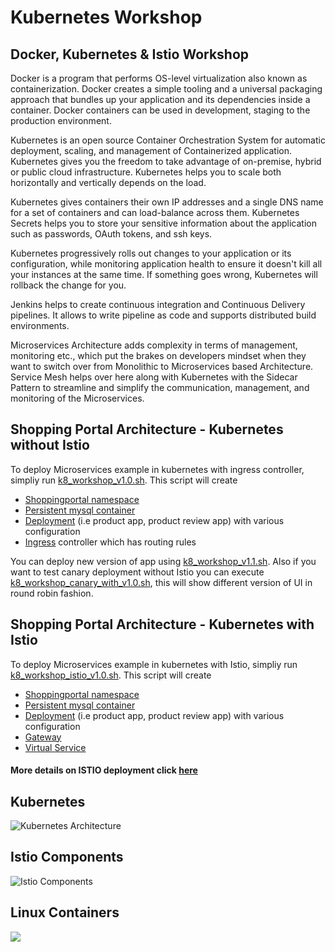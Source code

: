 # Kubernetes Workshop

## Docker, Kubernetes & Istio Workshop
  
Docker is a program that performs OS-level virtualization also known as containerization. Docker creates a simple tooling and a universal packaging approach that bundles up your application and its dependencies inside a container. Docker containers can be used in development, staging to the production environment.

Kubernetes is an open source Container Orchestration System for automatic deployment, scaling, and management of Containerized application. Kubernetes gives you the freedom to take advantage of on-premise, hybrid or public cloud infrastructure. Kubernetes helps you to scale both horizontally and vertically depends on the load.

Kubernetes gives containers their own IP addresses and a single DNS name for a set of containers and can load-balance across them. Kubernetes Secrets helps you to store your sensitive information about the application such as passwords, OAuth tokens, and ssh keys.

Kubernetes progressively rolls out changes to your application or its configuration, while monitoring application health to ensure it doesn't kill all your instances at the same time. If something goes wrong, Kubernetes will rollback the change for you. 

Jenkins helps to create continuous integration and Continuous Delivery pipelines. It allows to write pipeline as code and supports distributed build environments.

Microservices Architecture adds complexity in terms of management, monitoring etc., which put the brakes on developers mindset when they want to switch over from Monolithic to Microservices based Architecture. Service Mesh helps over here along with Kubernetes with the Sidecar Pattern to streamline and simplify the communication, management, and monitoring of the Microservices.

## Shopping Portal Architecture - Kubernetes without Istio

To deploy Microservices example in kubernetes with ingress controller, simpliy run [k8_workshop_v1.0.sh](https://raw.githubusercontent.com/meta-magic/kubernetes_workshop/master/k8_workshop_v1.0.sh). This script will create
 - [Shoppingportal namespace](https://github.com/meta-magic/kubernetes_workshop/tree/master/yaml/infra)
 - [Persistent mysql container](https://github.com/meta-magic/kubernetes_workshop/tree/master/yaml/mysqlfiles)
 - [Deployment](https://github.com/meta-magic/kubernetes_workshop/tree/master/yaml/microservice) (i.e product app, product review app) with various configuration
 - [Ingress](https://github.com/meta-magic/kubernetes_workshop/tree/master/yaml/infra) controller which has routing rules
 
 You can deploy new version of app using [k8_workshop_v1.1.sh](https://github.com/meta-magic/kubernetes_workshop/blob/master/k8_workshop_v1.1.sh). Also if you want to test canary deployment without Istio you can execute [k8_workshop_canary_with_v1.0.sh](https://github.com/meta-magic/kubernetes_workshop/blob/master/k8_workshop_canary_with_v1.0.sh), this will show different version of UI in round robin fashion.


## Shopping Portal Architecture - Kubernetes with Istio

To deploy Microservices example in kubernetes with Istio, simpliy run [k8_workshop_istio_v1.0.sh](https://github.com/meta-magic/kubernetes_workshop/blob/master/k8_workshop_istio_v1.0.sh). This script will create
 - [Shoppingportal namespace](https://github.com/meta-magic/kubernetes_workshop/blob/master/yaml/istio/shopping-ns.yaml)
 - [Persistent mysql container](https://github.com/meta-magic/kubernetes_workshop/tree/master/yaml/mysqlfiles)
 - [Deployment](https://github.com/meta-magic/kubernetes_workshop/tree/master/yaml/istio) (i.e product app, product review app) with various configuration
 - [Gateway](https://github.com/meta-magic/kubernetes_workshop/blob/master/yaml/istio/shoppingportal-gw.yaml)
 - [Virtual Service](https://github.com/meta-magic/kubernetes_workshop/blob/master/yaml/istio/shoppingportal-virtualservice.yaml)
 
 #### More details on ISTIO deployment click [here](https://github.com/meta-magic/kubernetes_workshop/blob/master/yaml/istio/)

## Kubernetes

<img src="https://img1.wsimg.com/isteam/ip/d5c5425e-ea61-41bb-a47e-8ce1293c41f9/b059f935-241a-4cbe-908c-f30388821e39.jpg/:/cr=t:0%25,l:0%25,w:100%25,h:100%25/rs=h:1300,cg:true" alt="Kubernetes Architecture" />

## Istio Components

<img src="https://img1.wsimg.com/isteam/ip/d5c5425e-ea61-41bb-a47e-8ce1293c41f9/754c38e1-0aef-4d67-a0e5-767ab2491a87.jpg/:/cr=t:0%25,l:0%25,w:100%25,h:100%25/rs=w:2272,h:1136,cg:true" alt="Istio Components" />

## Linux Containers 

<img src="https://img1.wsimg.com/isteam/ip/d5c5425e-ea61-41bb-a47e-8ce1293c41f9/987cc423-d7c6-46a2-9d08-62c2caa906da.jpg/:/cr=t:0%25,l:0%25,w:100%25,h:100%25/rs=w:2272,h:1136,cg:true" lt="Linux Containers" />
